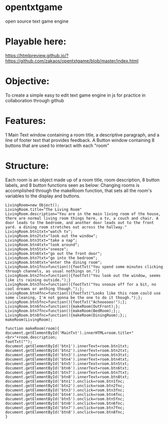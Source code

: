 # opentxtgame
open source text game engine

# Playable here:
https://htmlpreview.github.io/?https://github.com/zakaos/opentxtgame/blob/master/index.html

# Objective:
To create a simple easy to edit text game engine in js for practice in collaboration through github

# Features:
1 Main Text window containing a room title, a descriptive paragraph, and a line of footer text that provides feedback. A Button window containing 8 buttons that are used to interact with each "room"

# Structure:
Each room is an object made up of a room title, room description, 8 button labels, and 8 button functions seen as below:
Changing rooms is accomplished through the makeRoom function, that sets all the room's variables to the display and buttons.

```
LivingRoom=new Object();
LivingRoom.title="The Living Room"
LivingRoom.description="You are in the main living room of the house, there are normal living room things here, a tv, a couch and chair. A door leads to the bedroom, and another door leads out to the front yard. a dining room stretches out across the hallway."
LivingRoom.btn1txt="watch tv";
LivingRoom.btn2txt="look out the window";
LivingRoom.btn3txt="take a nap";
LivingRoom.btn4txt="look around";
LivingRoom.btn5txt="sneeze";
LivingRoom.btn6txt="go out the front door";
LivingRoom.btn7txt="go into the bedroom";
LivingRoom.btn8txt="enter the dining room";
LivingRoom.btn1fnc=function(){footTxt("You spend some minutes clicking through channels, as usual nothings on.")}
LivingRoom.btn2fnc=function(){footTxt("You look out the window, seems like its raining outside.");}
LivingRoom.btn3fnc=function(){footTxt("You snooze off for a bit, no cool dreams or anthing though.");};
LivingRoom.btn4fnc=function(){footTxt("Looks like this room could use some cleaning, I'm not gonna be the one to do it though.");};
LivingRoom.btn5fnc=function(){footTxt("Achoooooo!");};
LivingRoom.btn6fnc=function(){makeRoom(OutFront);};
LivingRoom.btn7fnc=function(){makeRoom(BedRoom);};;
LivingRoom.btn8fnc=function(){makeRoom(DiningRoom);};;
makeRoom(LivingRoom);

function makeRoom(room){
document.getElementById('MainTxt').innerHTML=room.title+"<br>"+room.description;
footTxt("");
document.getElementById('btn1').innerText=room.btn1txt;
document.getElementById('btn2').innerText=room.btn2txt;
document.getElementById('btn3').innerText=room.btn3txt;
document.getElementById('btn4').innerText=room.btn4txt;
document.getElementById('btn5').innerText=room.btn5txt;
document.getElementById('btn6').innerText=room.btn6txt;
document.getElementById('btn7').innerText=room.btn7txt;
document.getElementById('btn8').innerText=room.btn8txt;
document.getElementById('btn1').onclick=room.btn1fnc;
document.getElementById('btn2').onclick=room.btn2fnc;
document.getElementById('btn3').onclick=room.btn3fnc;
document.getElementById('btn4').onclick=room.btn4fnc;
document.getElementById('btn5').onclick=room.btn5fnc;
document.getElementById('btn6').onclick=room.btn6fnc;
document.getElementById('btn7').onclick=room.btn7fnc;
document.getElementById('btn8').onclick=room.btn8fnc;
}

```

